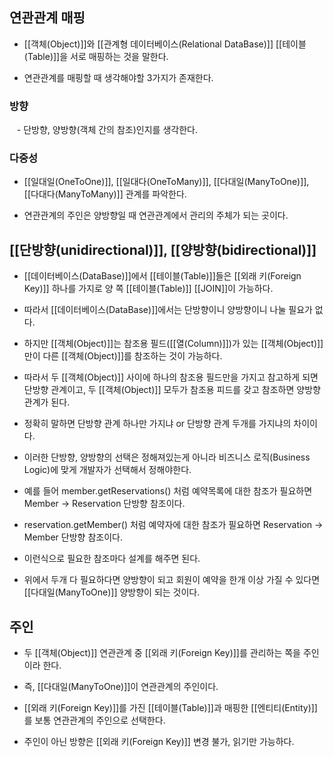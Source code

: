
## 연관관계 매핑

- [[객체(Object)]]와 [[관계형 데이터베이스(Relational DataBase)]] [[테이블(Table)]]을 서로 매핑하는 것을 말한다.

- 연관관계를 매핑할 때 생각해야할 3가지가 존재한다.
### 방향
 
 - 단방향, 양방향(객체 간의 참조)인지를 생각한다.
### 다중성

- [[일대일(OneToOne)]], [[일대다(OneToMany)]], [[다대일(ManyToOne)]], [[다대다(ManyToMany)]] 관계를 파악한다.

- 연관관계의 주인은 양방향일 때 연관관계에서 관리의 주체가 되는 곳이다.


## [[단방향(unidirectional)]], [[양방향(bidirectional)]]

- [[데이터베이스(DataBase)]]에서 [[테이블(Table)]]들은 [[외래 키(Foreign Key)]] 하나를 가지로 양 쪽 [[테이블(Table)]] [[JOIN]]이 가능하다.
- 따라서 [[데이터베이스(DataBase)]]에서는 단방향이니 양방향이니 나눌 필요가 없다.

- 하지만 [[객체(Object)]]는 참조용 필드([[열(Column)]])가 있는 [[객체(Object)]]만이 다른 [[객체(Object)]]를 참조하는 것이 가능하다.
- 따라서 두 [[객체(Object)]] 사이에 하나의 참조용 필드만을 가지고 참고하게 되면 단방향 관계이고, 두 [[객체(Object)]] 모두가 참조용 피드를 갖고 참조하면 양방향 관계가 된다.

- 정확히 말하면 단방향 관계 하나만 가지냐 or 단방향 관계 두개를 가지냐의 차이이다.

- 이러한 단방향, 양방향의 선택은 정해져있는게 아니라 비즈니스 로직(Business Logic)에 맞게 개발자가 선택해서 정해야한다.

- 예를 들어 member.getReservations() 처럼 예약목록에 대한 참조가 필요하면 Member -> Reservation 단방향 참조이다.
- reservation.getMember() 처럼 예약자에 대한 참조가 필요하면 Reservation -> Member 단방향 참조이다.
- 이런식으로 필요한 참조마다 설계를 해주면 된다.
- 위에서 두개 다 필요하다면 양방향이 되고 회원이 예약을 한개 이상 가질 수 있다면 [[다대일(ManyToOne)]] 양방향이 되는 것이다.


## 주인

- 두 [[객체(Object)]] 연관관계 중 [[외래 키(Foreign Key)]]를 관리하는 쪽을 주인이라 한다.
- 즉, [[다대일(ManyToOne)]]이 연관관계의 주인이다.

- [[외래 키(Foreign Key)]]를 가진 [[테이블(Table)]]과 매핑한 [[엔티티(Entity)]]를 보통 연관관계의 주인으로 선택한다.

- 주인이 아닌 방향은 [[외래 키(Foreign Key)]] 변경 불가, 읽기만 가능하다.